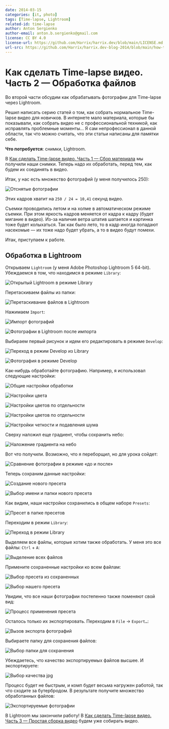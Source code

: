 ```yaml
---
date: 2014-03-15
categories: [it, photo]
tags: [Time-lapse, Lightroom]
related-id: time-lapse
author: Anton Sergienko
author-email: anton.b.sergienko@gmail.com
license: CC BY 4.0
license-url: https://github.com/Harrix/harrix.dev/blob/main/LICENSE.md
url-src: https://github.com/Harrix/harrix.dev-blog-2014/blob/main/how-to-make-time-lapse-2/how-to-make-time-lapse-2.md
---
```


# Как сделать Time-lapse видео. Часть 2 — Обработка файлов

Во второй части обсудим как обрабатывать фотографии для Time-lapse через Lightroom.

Решил написать серию статей о том, как собрать нормальное Time-lapse видео для новичков. В интернете мало материала, которые бы показывали, как собрать видео не с профессиональной техникой, как исправлять проблемные моменты… Я сам непрофессионал в данной области, так что можно считать, что эти статьи написаны для памятки себе.

**Что потребуется**: снимки, Lightroom.

В [Как сделать Time-lapse видео. Часть 1 — Сбор материала](https://github.com/Harrix/harrix.dev-blog-2014/blob/main/how-to-make-time-lapse-1/how-to-make-time-lapse-1.md) мы получили наши снимки. Теперь надо их обработать, перед тем, как будем их соединять в видео.

Итак, у нас есть множество фотографий (у меня получилось 250):

![Отснятые фотографии](img/lightroom_01.png)

Этих кадров хватит на `250 / 24 = 10,41` секунд видео.

Съемки проводились летом и на холме в автоматическом режиме съемки. При этом яркость кадров меняется от кадра к кадру (будет мигание в видео). Из-за наличия ветра штатив шатается и картинка тоже будет колыхаться. Так как было лето, то в кадр иногда попадают насекомые — их тоже надо будет убрать, а то в видео будут помехи.

Итак, приступаем к работе.

## Обработка в Lightroom

Открываем `Lightroom` (у меня Adobe Photoshop Lightroom 5 64-bit). Убеждаемся в том, что находимся в режиме `Library`:

![Открытый Lightroom в режиме Library](img/lightroom_02.png)

Перетаскиваем файлы из папки:

![Перетаскивание файлов в Lightroom](img/lightroom_03.png)

Нажимаем `Import`:

![Импорт фотографий](img/lightroom_04.png)

![Фотографии в Lightroom после импорта](img/lightroom_05.png)

Выбираем первый рисунок и идем его редактировать в режиме `Develop`:

![Переход в режим Develop из Library](img/lightroom_06.png)

![Фотография в режиме Develop](img/lightroom_07.png)

Как-нибудь обработайте фотографию. Например, я использовал следующие настройки:

![Общие настройки обработки](img/lightroom_08.png)

![Настройки цвета](img/lightroom_09.png)

![Настройки цветов по отдельности](img/lightroom_10.png)

![Настройки цветов по отдельности](img/lightroom_11.png)

![Настройки четкости и подавления шума](img/lightroom_12.png)

Сверху наложил еще градиент, чтобы сохранить небо:

![Наложение градиента на небо](img/lightroom_13.png)

Вот что получили. Возможно, что я переборщил, но для урока сойдет:

![Сравнение фотографии в режиме «до и после»](img/lightroom_14.png)

Теперь сохраним данные настройки:

![Создание нового пресета](img/lightroom_15.png)

![Выбор имени и папки нового пресета](img/lightroom_16.png)

Как видим, наши настройки сохранились в общем наборе `Presets`:

![Пресет в папке пресетов](img/lightroom_17.png)

Переходим в режим `Library`:

![Переход в режим Library](img/lightroom_18.png)

Выделяем все файлы, которые хотим также обработать. У меня это все файлы: `Ctrl` + `A`:

![Выделение всех файлов](img/lightroom_19.png)

Примените сохраненные настройки ко всем файлам:

![Выбор пресета из сохраненных](img/lightroom_20.png)

![Выбор нашего пресета](img/lightroom_21.png)

Увидим, что все наши фотографии постепенно также поменяют свой вид:

![Процесс применения пресета](img/lightroom_22.png)

Осталось только их экспортировать. Переходим в `File` → `Export…`:

![Вызов экспорта фотографий](img/lightroom_23.png)

Выбираете папку для сохранения файлов:

![Выбор папки для сохранения](img/lightroom_24.png)

Убеждаетесь, что качество экспортируемых файлов высшее. И экспортируете:

![Выбор качества jpg](img/lightroom_25.png)

Процесс будет не быстрым, и комп будет весьма нагружен работой, так что сходите за бутербродом. В результате получите множество обработанных файлов:

![Экспортируемые фотографии](img/lightroom_26.png)

В Lightroom мы закончили работу! В [Как сделать Time-lapse видео. Часть 3 — Простая сборка видео](https://github.com/Harrix/harrix.dev-blog-2014/blob/main/how-to-make-time-lapse-3/how-to-make-time-lapse-3.md) будем уже собирать видео.
